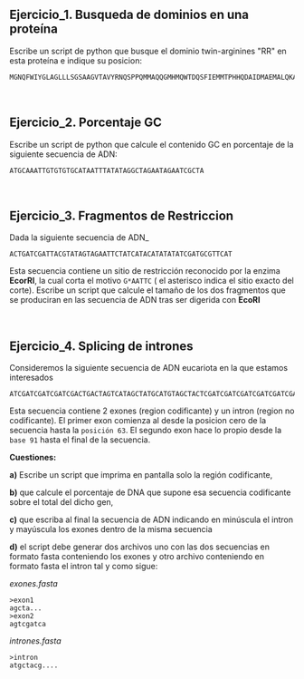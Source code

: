 
Ejercicio_1. Busqueda de dominios en una proteína
----------------------------
Escribe un script de python que busque el dominio twin-arginines "RR" en esta proteína e indique su posicion:

```
MGNQFWIYGLAGLLLSGSAAGVTAVYRNQSPPQMMAQQGMHMQWTDQSFIEMMTPHHQDAIDMAEMALQKAEHPELKKLARNIIRDQEREIKEMKRRYQQWFKRPVPALSSQGMMGMHQGHGMMAMDLDALATAQNFDREFIRQMIPHHQMAVMMASNLKTNTERPEMDKLMDDIIRSQSAEIKQMKQWYQNWYGQ
```

<br>



Ejercicio_2. Porcentaje GC
----------------------------
Escribe un script de python que calcule el contenido GC en porcentaje de la siguiente secuencia de ADN:
```
ATGCAAATTGTGTGTGCATAATTTATATAGGCTAGAATAGAATCGCTA
```

<br>

Ejercicio_3. Fragmentos de Restriccion
--------------------------------------
Dada la siguiente secuencia de ADN_
```
ACTGATCGATTACGTATAGTAGAATTCTATCATACATATATATCGATGCGTTCAT
```

Esta secuencia contiene un sitio de restricción reconocido por la enzima __EcorRI__, la cual corta el motivo  `G*AATTC` ( el asterisco indica el sitio exacto del corte). 
Escribe un script que calcule el tamaño de los dos fragmentos que se produciran en las secuencia de ADN tras ser digerida con __EcoRI__

<br>

Ejercicio_4. Splicing de intrones
----------------------------------
Consideremos la siguiente secuencia de ADN eucariota en la que estamos interesados

```
ATCGATCGATCGATCGACTGACTAGTCATAGCTATGCATGTAGCTACTCGATCGATCGATCGATCGATCGATCGATCGATCGATCATGCTATCATCGATCGATATCGATGCATCGACTACTAT
```

Esta secuencia contiene 2 exones (region codificante) y un intron (region no codificante). El primer exon comienza al desde la posicion cero de la secuencia hasta la `posición 63`. El segundo exon hace lo propio desde la `base 91` hasta el final de la secuencia.


__Cuestiones:__

__a)__ Escribe un script que imprima en pantalla solo la región codificante,

__b)__ que calcule el porcentaje de DNA que supone esa secuencia codificante sobre el total del dicho gen,

__c)__ que escriba al final la secuencia de ADN indicando en minúscula el intron y mayúscula los exones dentro de la misma secuencia

__d)__ el script debe generar dos archivos uno con las dos secuencias en formato fasta conteniendo los exones y otro archivo conteniendo en formato fasta el intron tal y como sigue:

*exones.fasta*
```
>exon1
agcta...
>exon2
agtcgatca
```
*intrones.fasta*
```
>intron
atgctacg....
```
